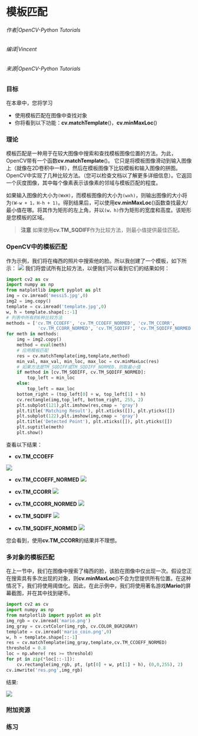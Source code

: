 # 模板匹配

###### 作者|OpenCV-Python Tutorials
###### 编译|Vincent
###### 来源|OpenCV-Python Tutorials  


### 目标

在本章中，您将学习
- 使用模板匹配在图像中查找对象 
- 你将看到以下功能：**cv.matchTemplate**()，**cv.minMaxLoc**()

### 理论

模板匹配是一种用于在较大图像中搜索和查找模板图像位置的方法。为此，OpenCV带有一个函数**cv.matchTemplate**()。
它只是将模板图​​像滑动到输入图像上（就像在2D卷积中一样），然后在模板图像下比较模板和输入图像的拼图。
OpenCV中实现了几种比较方法。（您可以检查文档以了解更多详细信息）。它返回一个灰度图像，其中每个像素表示该像素的邻域与模板匹配的程度。

如果输入图像的大小为`(WxH)`，而模板图像的大小为`(wxh)`，则输出图像的大小将为`(W-w + 1，H-h + 1)`。得到结果后，可以使用**cv.minMaxLoc**()函数查找最大/最小值在哪。将其作为矩形的左上角，并以`(w，h)`作为矩形的宽度和高度。该矩形是您模板的区域。

> **注意**
如果使用**cv.TM_SQDIFF**作为比较方法，则最小值提供最佳匹配。

### OpenCV中的模板匹配

作为示例，我们将在梅西的照片中搜索他的脸。所以我创建了一个模板，如下所示：
![](http://qiniu.aihubs.net/messi_face.jpg)
我们将尝试所有比较方法，以便我们可以看到它们的结果如何：

```python
import cv2 as cv
import numpy as np
from matplotlib import pyplot as plt
img = cv.imread('messi5.jpg',0)
img2 = img.copy()
template = cv.imread('template.jpg',0)
w, h = template.shape[::-1]
# 列表中所有的6种比较方法
methods = ['cv.TM_CCOEFF', 'cv.TM_CCOEFF_NORMED', 'cv.TM_CCORR',
            'cv.TM_CCORR_NORMED', 'cv.TM_SQDIFF', 'cv.TM_SQDIFF_NORMED']
for meth in methods:
    img = img2.copy()
    method = eval(meth)
    # 应用模板匹配
    res = cv.matchTemplate(img,template,method)
    min_val, max_val, min_loc, max_loc = cv.minMaxLoc(res)
    # 如果方法是TM_SQDIFF或TM_SQDIFF_NORMED，则取最小值
    if method in [cv.TM_SQDIFF, cv.TM_SQDIFF_NORMED]:
        top_left = min_loc
    else:
        top_left = max_loc
    bottom_right = (top_left[0] + w, top_left[1] + h)
    cv.rectangle(img,top_left, bottom_right, 255, 2)
    plt.subplot(121),plt.imshow(res,cmap = 'gray')
    plt.title('Matching Result'), plt.xticks([]), plt.yticks([])
    plt.subplot(122),plt.imshow(img,cmap = 'gray')
    plt.title('Detected Point'), plt.xticks([]), plt.yticks([])
    plt.suptitle(meth)
    plt.show()
```

查看以下结果：

- **cv.TM_CCOEFF**

![](http://qiniu.aihubs.net/template_ccoeff_1.jpg)

- **cv.TM_CCOEFF_NORMED**
![](http://qiniu.aihubs.net/template_ccoeffn_2.jpg)

- **cv.TM_CCORR**
![](http://qiniu.aihubs.net/template_ccorr_3.jpg)

- **cv.TM_CCORR_NORMED**
![](http://qiniu.aihubs.net/template_ccorrn_4.jpg)

- **cv.TM_SQDIFF**
![](http://qiniu.aihubs.net/template_sqdiff_5.jpg)

- **cv.TM_SQDIFF_NORMED**
![](http://qiniu.aihubs.net/template_sqdiffn_6.jpg)

您会看到，使用**cv.TM_CCORR**的结果并不理想。

### 多对象的模板匹配

在上一节中，我们在图像中搜索了梅西的脸，该脸在图像中仅出现一次。假设您正在搜索具有多次出现的对象，则**cv.minMaxLoc**()不会为您提供所有位置。在这种情况下，我们将使用阈值化。因此，在此示例中，我们将使用著名游戏**Mario**的屏幕截图，并在其中找到硬币。

```python
import cv2 as cv
import numpy as np
from matplotlib import pyplot as plt
img_rgb = cv.imread('mario.png')
img_gray = cv.cvtColor(img_rgb, cv.COLOR_BGR2GRAY)
template = cv.imread('mario_coin.png',0)
w, h = template.shape[::-1]
res = cv.matchTemplate(img_gray,template,cv.TM_CCOEFF_NORMED)
threshold = 0.8
loc = np.where( res >= threshold)
for pt in zip(*loc[::-1]):
    cv.rectangle(img_rgb, pt, (pt[0] + w, pt[1] + h), (0,0,255), 2)
cv.imwrite('res.png',img_rgb)
```

结果:

![](http://qiniu.aihubs.net/res_mario.jpg)

### 附加资源

### 练习